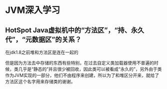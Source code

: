 # JVM深入学习



## HotSpot Java虚拟机中的“方法区”，“持、永久代”，“元数据区”的关系？

在jdk1.8之前堆和方法区是连在一起的

但是因为方法去中存储的东西有些特别，在过去自定义类加载器使用不普遍的时候，类几乎是“静态的”并且很少被回收，因此类可以被看成“永久的”，另外由于类作为JVM实现的一部分，他们不由程序来创建，所以为了和堆区分开来，就给了方法区这个名字用来存储类的谢谢。